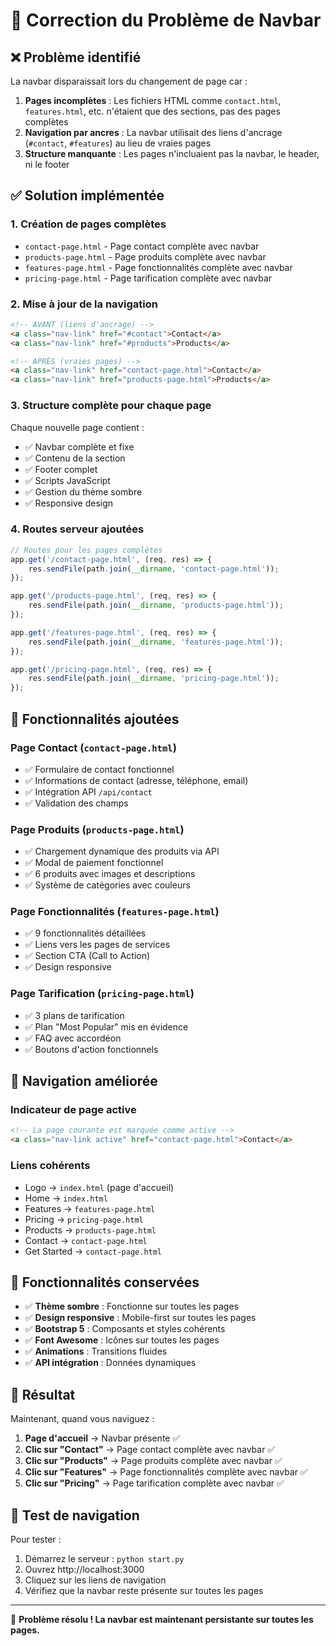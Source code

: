 # 🔧 Correction du Problème de Navbar

## ❌ Problème identifié

La navbar disparaissait lors du changement de page car :

1. **Pages incomplètes** : Les fichiers HTML comme `contact.html`, `features.html`, etc. n'étaient que des sections, pas des pages complètes
2. **Navigation par ancres** : La navbar utilisait des liens d'ancrage (`#contact`, `#features`) au lieu de vraies pages
3. **Structure manquante** : Les pages n'incluaient pas la navbar, le header, ni le footer

## ✅ Solution implémentée

### 1. **Création de pages complètes**
- `contact-page.html` - Page contact complète avec navbar
- `products-page.html` - Page produits complète avec navbar  
- `features-page.html` - Page fonctionnalités complète avec navbar
- `pricing-page.html` - Page tarification complète avec navbar

### 2. **Mise à jour de la navigation**
```html
<!-- AVANT (liens d'ancrage) -->
<a class="nav-link" href="#contact">Contact</a>
<a class="nav-link" href="#products">Products</a>

<!-- APRÈS (vraies pages) -->
<a class="nav-link" href="contact-page.html">Contact</a>
<a class="nav-link" href="products-page.html">Products</a>
```

### 3. **Structure complète pour chaque page**
Chaque nouvelle page contient :
- ✅ Navbar complète et fixe
- ✅ Contenu de la section
- ✅ Footer complet
- ✅ Scripts JavaScript
- ✅ Gestion du thème sombre
- ✅ Responsive design

### 4. **Routes serveur ajoutées**
```javascript
// Routes pour les pages complètes
app.get('/contact-page.html', (req, res) => {
    res.sendFile(path.join(__dirname, 'contact-page.html'));
});

app.get('/products-page.html', (req, res) => {
    res.sendFile(path.join(__dirname, 'products-page.html'));
});

app.get('/features-page.html', (req, res) => {
    res.sendFile(path.join(__dirname, 'features-page.html'));
});

app.get('/pricing-page.html', (req, res) => {
    res.sendFile(path.join(__dirname, 'pricing-page.html'));
});
```

## 🎯 Fonctionnalités ajoutées

### **Page Contact (`contact-page.html`)**
- ✅ Formulaire de contact fonctionnel
- ✅ Informations de contact (adresse, téléphone, email)
- ✅ Intégration API `/api/contact`
- ✅ Validation des champs

### **Page Produits (`products-page.html`)**
- ✅ Chargement dynamique des produits via API
- ✅ Modal de paiement fonctionnel
- ✅ 6 produits avec images et descriptions
- ✅ Système de catégories avec couleurs

### **Page Fonctionnalités (`features-page.html`)**
- ✅ 9 fonctionnalités détaillées
- ✅ Liens vers les pages de services
- ✅ Section CTA (Call to Action)
- ✅ Design responsive

### **Page Tarification (`pricing-page.html`)**
- ✅ 3 plans de tarification
- ✅ Plan "Most Popular" mis en évidence
- ✅ FAQ avec accordéon
- ✅ Boutons d'action fonctionnels

## 🔄 Navigation améliorée

### **Indicateur de page active**
```html
<!-- La page courante est marquée comme active -->
<a class="nav-link active" href="contact-page.html">Contact</a>
```

### **Liens cohérents**
- Logo → `index.html` (page d'accueil)
- Home → `index.html`
- Features → `features-page.html`
- Pricing → `pricing-page.html`
- Products → `products-page.html`
- Contact → `contact-page.html`
- Get Started → `contact-page.html`

## 🎨 Fonctionnalités conservées

- ✅ **Thème sombre** : Fonctionne sur toutes les pages
- ✅ **Design responsive** : Mobile-first sur toutes les pages
- ✅ **Bootstrap 5** : Composants et styles cohérents
- ✅ **Font Awesome** : Icônes sur toutes les pages
- ✅ **Animations** : Transitions fluides
- ✅ **API intégration** : Données dynamiques

## 🚀 Résultat

Maintenant, quand vous naviguez :
1. **Page d'accueil** → Navbar présente ✅
2. **Clic sur "Contact"** → Page contact complète avec navbar ✅
3. **Clic sur "Products"** → Page produits complète avec navbar ✅
4. **Clic sur "Features"** → Page fonctionnalités complète avec navbar ✅
5. **Clic sur "Pricing"** → Page tarification complète avec navbar ✅

## 📱 Test de navigation

Pour tester :
1. Démarrez le serveur : `python start.py`
2. Ouvrez http://localhost:3000
3. Cliquez sur les liens de navigation
4. Vérifiez que la navbar reste présente sur toutes les pages

---

🎉 **Problème résolu ! La navbar est maintenant persistante sur toutes les pages.**